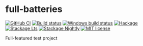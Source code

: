 # full-batteries

[![GitHub CI](https://github.com/kowainik/full-batteries/workflows/CI/badge.svg)](https://github.com/kowainik/full-batteries/actions)
[![Build status](https://img.shields.io/travis/kowainik/full-batteries.svg?logo=travis)](https://travis-ci.com/kowainik/full-batteries)
[![Windows build status](https://ci.appveyor.com/api/projects/status/github/kowainik/full-batteries?branch=main&svg=true)](https://ci.appveyor.com/project/kowainik/full-batteries)
[![Hackage](https://img.shields.io/hackage/v/full-batteries.svg?logo=haskell)](https://hackage.haskell.org/package/full-batteries)
[![Stackage Lts](http://stackage.org/package/full-batteries/badge/lts)](http://stackage.org/lts/package/full-batteries)
[![Stackage Nightly](http://stackage.org/package/full-batteries/badge/nightly)](http://stackage.org/nightly/package/full-batteries)
[![MIT license](https://img.shields.io/badge/license-MIT-blue.svg)](LICENSE)

Full-featured test project
